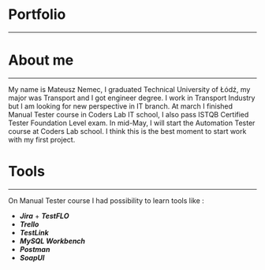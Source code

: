# Portfolio
____________
# About me
____________
My name is Mateusz Nemec, I graduated Technical University of Łódź, my major was Transport and I got engineer degree. I work in Transport Industry but I am looking for new perspective in IT branch. At march I finished Manual Tester course in Coders Lab IT school, I also pass ISTQB Certified Tester Foundation Level exam.
In mid-May, I will start the Automation Tester course at Coders Lab school. I think this is the best moment to start work with my first project.
# Tools
_________
On Manual Tester course I had possibility to learn tools like :

- ***Jira*** + ***TestFLO***
- ***Trello***
- ***TestLink***
- ***MySQL Workbench***
- ***Postman***
- ***SoapUI***
